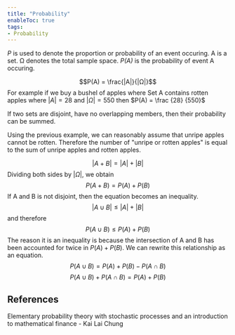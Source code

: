```yaml
---
title: "Probability"
enableToc: true
tags:
- Probability
---
```


*P* is used to denote the proportion or probability of an event occuring. 
A is a set. 
Ω denotes the total sample space.
*P(A)* is the probability of event A occuring.  

 $$P(A) = \frac{|A|}{|Ω|}$$
For example if we buy a bushel of apples where Set A contains rotten apples where 
$|A| = 28$ and $|Ω| = 550$ then $P(A) = \frac {28} {550}$

If two sets are disjoint, have no overlapping members, then their probability can be summed. 

Using the previous example, we can reasonably assume that unripe apples cannot be rotten. Therefore the number of "unripe or rotten apples" is equal to the sum of unripe apples and rotten apples. 

$$|A+B| = |A|+|B|$$
Dividing both sides by $|Ω|$, we obtain
$$P(A+B)=P(A)+P(B)$$
If A and B is not disjoint, then the equation becomes an inequality. 
$$|A\cup B| \leq |A|+|B|$$
and therefore 
$$P(A\cup B) \leq P(A)+P(B)$$
The reason it is an inequality is because the intersection of A and B has been accounted for twice in $P(A)+P(B)$. We can rewrite this relationship as an equation.
$$P(A\cup B) = P(A)+P(B)-P(A \cap B)$$
$$P(A\cup B)+P(A \cap B) = P(A)+P(B)$$
## References
Elementary probability theory with stochastic processes and an introduction to mathematical finance - Kai Lai Chung